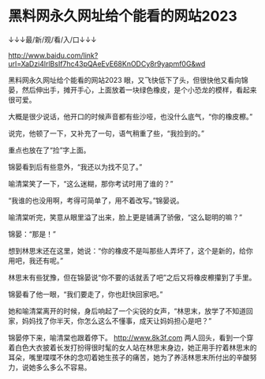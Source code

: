 # 黑料网永久网址给个能看的网站2023

↓↓↓最/新/观/看/入/口↓↓↓

http://www.baidu.com/link?url=XaDzi4lrlBsIf7hc43pQAeEvE68KnODCy8r9yapmf0G&wd

黑料网永久网址给个能看的网站2023
眼，又飞快低下了头，但很快他又看向锦晏，然后伸出手，摊开手心，上面放着一块绿色橡皮，是个小恐龙的模样，看起来很可爱。

大概是很少说话，他开口的时候声音都有些沙哑，也没什么底气，“你的橡皮檫。”

说完，他顿了一下，又补充了一句，语气稍重了些，“我捡到的。”

重点也放在了“捡”字上面。

锦晏看到后有些意外，“我还以为找不见了。”

喻清棠笑了一下，“这么迷糊，那你考试时用了谁的？”

“我谁的也没用啊，考得可简单了，用不着改写。”锦晏说。

喻清棠听完，笑意从眼里溢了出来，脸上更是铺满了骄傲，“这么聪明的嘛？”

锦晏：“那是！”

想到林思末还在这里，她说：“你的橡皮不是叫那些人弄坏了，这个是新的，给你用吧，我还有呢。”

林思末有些犹豫，但在锦晏说“你不要的话就丢了吧”之后又将橡皮檫攥到了手里。

锦晏看了他一眼，“我们要走了，你也赶快回家吧。”

她和喻清棠离开的时候，身后响起了一个尖锐的女声，“林思末，放学了不知道回家，妈妈找了你半天，你怎么这么不懂事，成天让妈妈担心是吧？”

锦晏停下来，喻清棠也跟着停下。
http://www.8k3f.com
两人回头，看到一个穿着白色大衣披着长发打扮得很时髦的女人站在林思末身边，她正用手拧着林思末的耳朵，嘴里喋喋不休的念叨着她生孩子的痛苦，她为了养活林思末所付出的辛酸努力，说她多么多么不容易。
